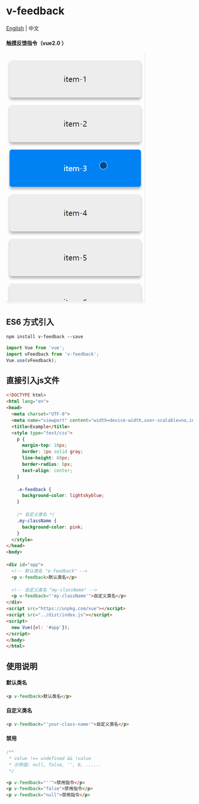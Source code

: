 # v-feedback

<a href="./README.md">English</a> | 中文


#### 触摸反馈指令（vue2.0 ）

![gif preview](example.gif)

## ES6 方式引入
```
npm install v-feedback --save
```

```javascript
import Vue from 'vue';
import vFeedback from 'v-feedback';
Vue.use(vFeedback);
```

## 直接引入js文件
```html
<!DOCTYPE html>
<html lang="en">
<head>
  <meta charset="UTF-8">
  <meta name="viewport" content="width=device-width,user-scalable=no,initial-scale=1"/>
  <title>Example</title>
  <style type="text/css">
    p {
      margin-top: 10px;
      border: 1px solid gray;
      line-height: 60px;
      border-radius: 6px;
      text-align: center;
    }

    .e-feedback {
      background-color: lightskyblue;
    }

    /* 自定义类名 */
    .my-className {
      background-color: pink;
    }
  </style>
</head>
<body>

<div id="app">
  <!-- 默认类名 "e-feedback" -->
  <p v-feedback>默认类名</p>

  <!-- 自定义类名 "my-className" -->
  <p v-feedback="'my-className'">自定义类名</p>
</div>
<script src="https://unpkg.com/vue"></script>
<script src="../dist/index.js"></script>
<script>
  new Vue({el: '#app'});
</script>
</body>
</html>

```

## 使用说明
#### 默认类名
```html
<p v-feedback>默认类名</p>
```

#### 自定义类名
```html
<p v-feedback="'your-class-name'">自定义类名</p>
```
#### 禁用
```javascript
/**
 * value !== undefined && !value 
 * 示例值: null, false, '', 0, ......
 */
```
```html
<p v-feedback="''">禁用指令</p>
<p v-feedback="false">禁用指令</p>
<p v-feedback="null">禁用指令</p>
```
